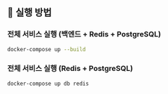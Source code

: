 ## 🚀 실행 방법

### 전체 서비스 실행 (백엔드 + Redis + PostgreSQL)

```bash
docker-compose up --build
```

### 전체 서비스 실행 (Redis + PostgreSQL)

```bash
docker-compose up db redis
```